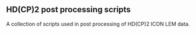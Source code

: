 HD(CP)2 post processing scripts
-------------------------------

A collection of scripts used in post processing of HD(CP)2 ICON LEM data.
